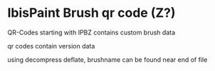 # IbisPaint Brush qr code (Z?)

QR-Codes starting with IPBZ contains custom brush data

qr codes contain version data

using decompress deflate, brushname can be found near end of file
